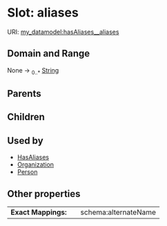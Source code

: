 
# Slot: aliases




URI: [my_datamodel:hasAliases__aliases](https://w3id.org/my_org/my_datamodelhasAliases__aliases)


## Domain and Range

None &#8594;  <sub>0..\*</sub> [String](types/String.md)

## Parents


## Children


## Used by

 * [HasAliases](HasAliases.md)
 * [Organization](Organization.md)
 * [Person](Person.md)

## Other properties

|  |  |  |
| --- | --- | --- |
| **Exact Mappings:** | | schema:alternateName |

